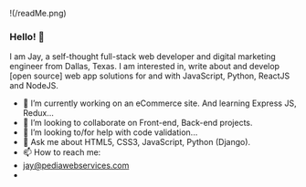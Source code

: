 !(/readMe.png)
### Hello! 👋

I am Jay, a self-thought full-stack web developer and digital marketing engineer from Dallas, Texas. I am interested in, write about and develop [open source] web app solutions for and with JavaScript, Python, ReactJS and NodeJS.

- 🔭 I’m currently working on an eCommerce site. And learning Express JS, Redux...
- 👯 I’m looking to collaborate on Front-end, Back-end projects.
- 🤔 I’m looking to/for help with code validation...
- 💬 Ask me about HTML5, CSS3, JavaScript, Python (Django).
- 📫 How to reach me:
-  [jay@pediawebservices.com](jay@pediawebservices.com)
- 

<!--
**Jkalio52/Jkalio52** is a ✨ _special_ ✨ repository because its `README.md` (this file) appears on your GitHub profile.

Here are some ideas to get you started:

- 🔭 I’m currently working on ...
- 🌱 I’m currently learning ...
- 👯 I’m looking to collaborate on ...
- 🤔 I’m looking for help with ...
- 💬 Ask me about ...
- 📫 How to reach me: ...
- 😄 Pronouns: ...
- ⚡ Fun fact: ...
-->
